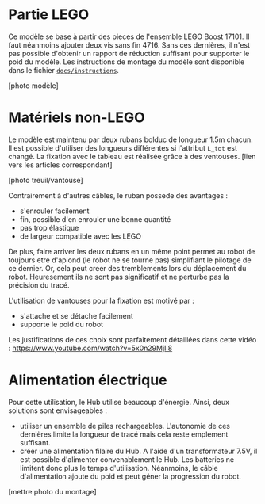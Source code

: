 # Partie LEGO

Ce modèle se base à partir des pieces de l'ensemble LEGO Boost 17101. Il faut néanmoins ajouter deux vis sans fin 4716. Sans ces dernières, il n'est pas possible d'obtenir un rapport de réduction suffisant pour supporter le poid du modèle. Les instructions de montage du modèle sont disponible dans le fichier [`docs/instructions`](https://github.com/valentin-burillier/spiderpen/blob/main/docs/instructions.pdf).

[photo modèle]

# Matériels non-LEGO

Le modèle est maintenu par deux rubans bolduc de longueur 1.5m chacun. Il est possible d'utiliser des longueurs différentes si l'attribut `L_tot` est changé. La fixation avec le tableau est réalisée grâce à des ventouses. [lien vers les articles correspondant]

[photo treuil/vantouse]

Contrairement à d'autres câbles, le ruban possede des avantages :
- s'enrouler facilement
- fin, possible d'en enrouler une bonne quantité
- pas trop élastique
- de largeur compatible avec les LEGO

De plus, faire arriver les deux rubans en un même point permet au robot de toujours etre d'aplond (le robot ne se tourne pas) simplifiant le pilotage de ce dernier. Or, cela peut creer des tremblements lors du déplacement du robot. Heuresement ils ne sont pas significatif et ne perturbe pas la précision du tracé.

L'utilisation de vantouses pour la fixation est motivé par :
- s'attache et se détache facilement
- supporte le poid du robot

Les justifications de ces choix sont parfaitement détaillées dans cette vidéo : https://www.youtube.com/watch?v=5x0n29MjIi8

# Alimentation électrique

Pour cette utilisation, le Hub utilise beaucoup d'énergie. Ainsi, deux solutions sont envisageables :
- utiliser un ensemble de piles rechargeables. L'autonomie de ces dernières limite la longueur de tracé mais cela reste emplement suffisant. 
- créer une alimentation filaire du Hub. A l'aide d'un transformateur 7.5V, il est possible d'alimenter convenablement le Hub. Les batteries ne limitent donc plus le temps d'utilisation. Néanmoins, le câble d'alimentation ajoute du poid et peut géner la progression du robot.

[mettre photo du montage]
